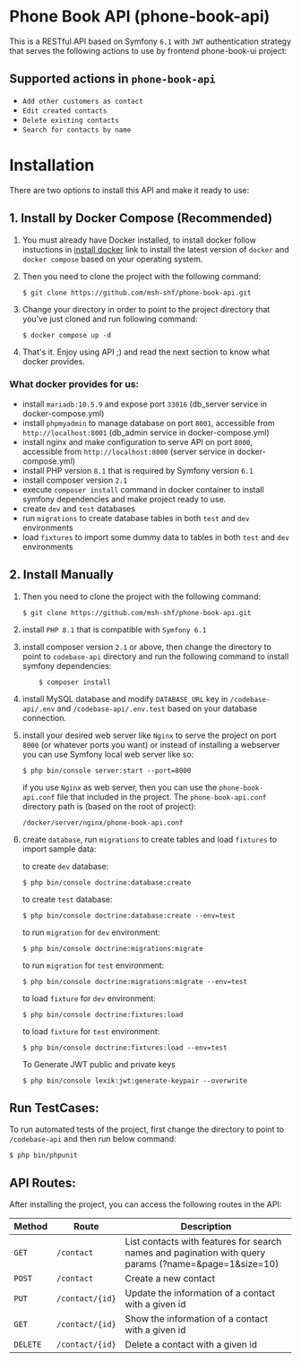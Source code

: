 # Phone Book API (phone-book-api)

This is a RESTful API based on Symfony `6.1` with `JWT` authentication strategy that serves the following actions to use by frontend phone-book-ui project:

## Supported actions in `phone-book-api`

- `Add other customers as contact`
- `Edit created contacts`
- `Delete existing contacts`
- `Search for contacts by name`

# Installation

There are two options to install this API and make it ready to use:

## 1. Install by Docker Compose (Recommended)

1.  You must already have Docker installed, to install docker follow instuctions in [install docker](https://docs.docker.com/engine/install/) link to install the latest version of `docker` and `docker compose` based on your operating system.

2.  Then you need to clone the project with the following command:

        $ git clone https://github.com/msh-shf/phone-book-api.git

3.  Change your directory in order to point to the project directory that you've just cloned and run following command:

        $ docker compose up -d

4.  That's it. Enjoy using API ;) and read the next section to know what docker provides.

### What docker provides for us:

- install `mariadb:10.5.9` and expose port `33016` (db_server service in docker-compose.yml)
- install `phpmyadmin` to manage database on port `8001`, accessible from `http://localhost:8001` (db_admin service in docker-compose.yml)
- install nginx and make configuration to serve API on port `8000`, accessible from `http://localhost:8000` (server service in docker-compose.yml)
- install PHP version `8.1` that is required by Symfony version `6.1`
- install composer version `2.1`
- execute `composer install` command in docker container to install symfony dependencies and make project ready to use.
- create `dev` and `test` databases
- run `migrations` to create database tables in both `test` and `dev` environments
- load `fixtures` to import some dummy data to tables in both `test` and `dev` environments

## 2. Install Manually

1.  Then you need to clone the project with the following command:

        $ git clone https://github.com/msh-shf/phone-book-api.git

2.  install `PHP 8.1` that is compatible with `Symfony 6.1`

3.  install composer version `2.1` or above,
    then change the directory to point to `codebase-api` directory and run the following command to install symfony dependencies:

            $ composer install

4.  install MySQL database and modify `DATABASE_URL` key in `/codebase-api/.env` and `/codebase-api/.env.test` based on your database connection.

5.  install your desired web server like `Nginx` to serve the project on port `8000` (or whatever ports you want) or instead of installing a webserver you can use Symfony local web server like so:

        $ php bin/console server:start --port=8000

    if you use `Nginx` as web server, then you can use the `phone-book-api.conf` file that included in the project. The `phone-book-api.conf` directory path is (based on the root of project):

    `/docker/server/nginx/phone-book-api.conf`

6.  create `database`, run `migrations` to create tables and load `fixtures` to import sample data:

    to create `dev` database:

        $ php bin/console doctrine:database:create

    to create `test` database:

        $ php bin/console doctrine:database:create --env=test

    to run `migration` for `dev` environment:

        $ php bin/console doctrine:migrations:migrate

    to run `migration` for `test` environment:

        $ php bin/console doctrine:migrations:migrate --env=test

    to load `fixture` for `dev` environment:

        $ php bin/console doctrine:fixtures:load

    to load `fixture` for `test` environment:

        $ php bin/console doctrine:fixtures:load --env=test

    To Generate JWT public and private keys

        $ php bin/console lexik:jwt:generate-keypair --overwrite

## Run TestCases:

To run automated tests of the project, first change the directory to point to `/codebase-api` and then run below command:

    $ php bin/phpunit

## API Routes:

After installing the project, you can access the following routes in the API:

| Method   | Route           | Description                                                                                           |
| -------- | --------------- | ----------------------------------------------------------------------------------------------------- |
| `GET`    | `/contact`      | List contacts with features for search names and pagination with query params (?name=&page=1&size=10) |
| `POST`   | `/contact`      | Create a new contact                                                                                  |
| `PUT`    | `/contact/{id}` | Update the information of a contact with a given id                                                   |
| `GET`    | `/contact/{id}` | Show the information of a contact with a given id                                                     |
| `DELETE` | `/contact/{id}` | Delete a contact with a given id                                                                      |
